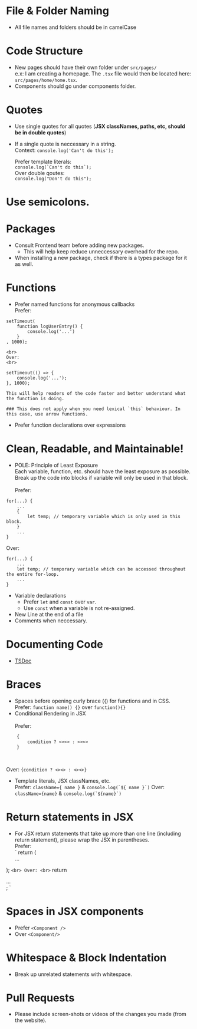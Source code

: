 # File & Folder Naming

-   All file names and folders should be in camelCase

# Code Structure

-   New pages should have their own folder under `src/pages/` <br>
    e.x: I am creating a homepage. The `.tsx` file would then be located here: `src/pages/home/home.tsx`.
-   Components should go under components folder.

# Quotes

-   Use single quotes for all quotes (**JSX classNames, paths, etc, should be in double quotes**)
-   If a single quote is neccessary in a string. <br>
    Context:
    `console.log('Can't do this');`

    Prefer template literals:
    <br>
    `` console.log(`Can't do this`); ``
    <br>
    Over double qoutes:
    <br>
    `console.log("Don't do this");`

# Use semicolons.

# Packages

-   Consult Frontend team before adding new packages.
    -   This will help keep reduce unneccessary overhead for the repo.
-   When installing a new package, check if there is a types package for it as well.

# Functions

-   Prefer named functions for anonymous callbacks
    <br>
    Prefer:
    <br>

```
setTimeout(
    function logUserEntry() {
        console.log('...')
    }
, 1000);
```

    <br>
    Over:
    <br>

```
setTimeout(() => {
    console.log('...');
}, 1000);
```

    This will help readers of the code faster and better understand what the function is doing.

    ### This does not apply when you need lexical `this` behaviour. In this case, use arrow functions.

-   Prefer function declarations over expressions

# Clean, Readable, and Maintainable!

-   POLE: Principle of Least Exposure
    <br>
    Each variable, function, etc. should have the least exposure as possible. Break up the code into blocks if variable will only be used in that block.
    <br><br>
    Prefer:
    <br>

```
for(...) {
    ...
    {
        let temp; // temporary variable which is only used in this block.
    }
    ...
}
```

Over:
<br>

```
for(...) {
    ...
    let temp; // temporary variable which can be accessed throughout the entire for-loop.
    ...
}
```

-   Variable declarations
    -   Prefer `let` and `const` over `var`.
    -   Use `const` when a variable is not re-assigned.
-   New Line at the end of a file
-   Comments when neccessary.

# Documenting Code

-   <a href="https://tsdoc.org/">TSDoc</a>

# Braces

-   Spaces before opening curly brace ({) for functions and in CSS. <br>
    Prefer: `function name() {}` over `function(){}`
-   Conditional Rendering in JSX
    <br>
    <br>
    Prefer:
    <br>

```
    {
        condition ? <><> : <><>
    }
```

<br>

Over: `{condition ? <><> : <><>}`

-   Template literals, JSX classNames, etc. <br>
    Prefer: `className={ name }` & `` console.log(`${ name }`) ``
    Over: `className={name}` & `` console.log(`${name}`) ``

# Return statements in JSX

-   For JSX return statements that take up more than one line (including return statement), please wrap the JSX in parentheses. <br>
    Prefer:
    <br>
    `     return (
      <div>
          ...
      </div>
  );
`
    <br>
    Over:
    <br>
    ` return <div>
    ...
      </div>;
     `

# Spaces in JSX components

-   Prefer `<Component />` <br>
-   Over `<Component/>`

# Whitespace & Block Indentation

-   Break up unrelated statements with whitespace.

# Pull Requests

-   Please include screen-shots or videos of the changes you made (from the website).

